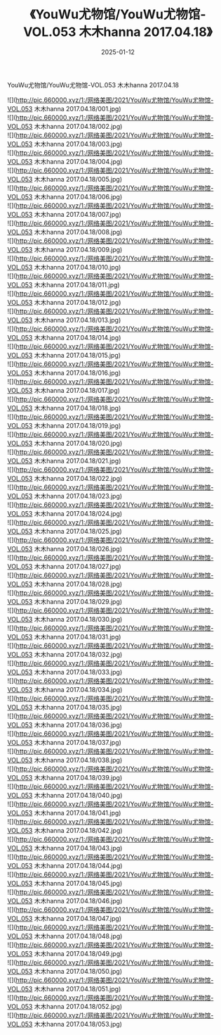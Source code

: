 ﻿---
layout: post
title:  《YouWu尤物馆/YouWu尤物馆-VOL.053 木木hanna 2017.04.18》
date:   2025-01-12
img: http://pic.660000.xyz/1:/网络美图/2021/YouWu尤物馆/YouWu尤物馆-VOL.053 木木hanna 2017.04.18/000.jpg
categories: [美女, 清纯, 唯美]
---

YouWu尤物馆/YouWu尤物馆-VOL.053 木木hanna 2017.04.18

 ![](http://pic.660000.xyz/1:/网络美图/2021/YouWu尤物馆/YouWu尤物馆-VOL.053 木木hanna 2017.04.18/001.jpg) <br>![](http://pic.660000.xyz/1:/网络美图/2021/YouWu尤物馆/YouWu尤物馆-VOL.053 木木hanna 2017.04.18/002.jpg) <br>![](http://pic.660000.xyz/1:/网络美图/2021/YouWu尤物馆/YouWu尤物馆-VOL.053 木木hanna 2017.04.18/003.jpg) <br>![](http://pic.660000.xyz/1:/网络美图/2021/YouWu尤物馆/YouWu尤物馆-VOL.053 木木hanna 2017.04.18/004.jpg) <br>![](http://pic.660000.xyz/1:/网络美图/2021/YouWu尤物馆/YouWu尤物馆-VOL.053 木木hanna 2017.04.18/005.jpg) <br>![](http://pic.660000.xyz/1:/网络美图/2021/YouWu尤物馆/YouWu尤物馆-VOL.053 木木hanna 2017.04.18/006.jpg) <br>![](http://pic.660000.xyz/1:/网络美图/2021/YouWu尤物馆/YouWu尤物馆-VOL.053 木木hanna 2017.04.18/007.jpg) <br>![](http://pic.660000.xyz/1:/网络美图/2021/YouWu尤物馆/YouWu尤物馆-VOL.053 木木hanna 2017.04.18/008.jpg) <br>![](http://pic.660000.xyz/1:/网络美图/2021/YouWu尤物馆/YouWu尤物馆-VOL.053 木木hanna 2017.04.18/009.jpg) <br>![](http://pic.660000.xyz/1:/网络美图/2021/YouWu尤物馆/YouWu尤物馆-VOL.053 木木hanna 2017.04.18/010.jpg) <br>![](http://pic.660000.xyz/1:/网络美图/2021/YouWu尤物馆/YouWu尤物馆-VOL.053 木木hanna 2017.04.18/011.jpg) <br>![](http://pic.660000.xyz/1:/网络美图/2021/YouWu尤物馆/YouWu尤物馆-VOL.053 木木hanna 2017.04.18/012.jpg) <br>![](http://pic.660000.xyz/1:/网络美图/2021/YouWu尤物馆/YouWu尤物馆-VOL.053 木木hanna 2017.04.18/013.jpg) <br>![](http://pic.660000.xyz/1:/网络美图/2021/YouWu尤物馆/YouWu尤物馆-VOL.053 木木hanna 2017.04.18/014.jpg) <br>![](http://pic.660000.xyz/1:/网络美图/2021/YouWu尤物馆/YouWu尤物馆-VOL.053 木木hanna 2017.04.18/015.jpg) <br>![](http://pic.660000.xyz/1:/网络美图/2021/YouWu尤物馆/YouWu尤物馆-VOL.053 木木hanna 2017.04.18/016.jpg) <br>![](http://pic.660000.xyz/1:/网络美图/2021/YouWu尤物馆/YouWu尤物馆-VOL.053 木木hanna 2017.04.18/017.jpg) <br>![](http://pic.660000.xyz/1:/网络美图/2021/YouWu尤物馆/YouWu尤物馆-VOL.053 木木hanna 2017.04.18/018.jpg) <br>![](http://pic.660000.xyz/1:/网络美图/2021/YouWu尤物馆/YouWu尤物馆-VOL.053 木木hanna 2017.04.18/019.jpg) <br>![](http://pic.660000.xyz/1:/网络美图/2021/YouWu尤物馆/YouWu尤物馆-VOL.053 木木hanna 2017.04.18/020.jpg) <br>![](http://pic.660000.xyz/1:/网络美图/2021/YouWu尤物馆/YouWu尤物馆-VOL.053 木木hanna 2017.04.18/021.jpg) <br>![](http://pic.660000.xyz/1:/网络美图/2021/YouWu尤物馆/YouWu尤物馆-VOL.053 木木hanna 2017.04.18/022.jpg) <br>![](http://pic.660000.xyz/1:/网络美图/2021/YouWu尤物馆/YouWu尤物馆-VOL.053 木木hanna 2017.04.18/023.jpg) <br>![](http://pic.660000.xyz/1:/网络美图/2021/YouWu尤物馆/YouWu尤物馆-VOL.053 木木hanna 2017.04.18/024.jpg) <br>![](http://pic.660000.xyz/1:/网络美图/2021/YouWu尤物馆/YouWu尤物馆-VOL.053 木木hanna 2017.04.18/025.jpg) <br>![](http://pic.660000.xyz/1:/网络美图/2021/YouWu尤物馆/YouWu尤物馆-VOL.053 木木hanna 2017.04.18/026.jpg) <br>![](http://pic.660000.xyz/1:/网络美图/2021/YouWu尤物馆/YouWu尤物馆-VOL.053 木木hanna 2017.04.18/027.jpg) <br>![](http://pic.660000.xyz/1:/网络美图/2021/YouWu尤物馆/YouWu尤物馆-VOL.053 木木hanna 2017.04.18/028.jpg) <br>![](http://pic.660000.xyz/1:/网络美图/2021/YouWu尤物馆/YouWu尤物馆-VOL.053 木木hanna 2017.04.18/029.jpg) <br>![](http://pic.660000.xyz/1:/网络美图/2021/YouWu尤物馆/YouWu尤物馆-VOL.053 木木hanna 2017.04.18/030.jpg) <br>![](http://pic.660000.xyz/1:/网络美图/2021/YouWu尤物馆/YouWu尤物馆-VOL.053 木木hanna 2017.04.18/031.jpg) <br>![](http://pic.660000.xyz/1:/网络美图/2021/YouWu尤物馆/YouWu尤物馆-VOL.053 木木hanna 2017.04.18/032.jpg) <br>![](http://pic.660000.xyz/1:/网络美图/2021/YouWu尤物馆/YouWu尤物馆-VOL.053 木木hanna 2017.04.18/033.jpg) <br>![](http://pic.660000.xyz/1:/网络美图/2021/YouWu尤物馆/YouWu尤物馆-VOL.053 木木hanna 2017.04.18/034.jpg) <br>![](http://pic.660000.xyz/1:/网络美图/2021/YouWu尤物馆/YouWu尤物馆-VOL.053 木木hanna 2017.04.18/035.jpg) <br>![](http://pic.660000.xyz/1:/网络美图/2021/YouWu尤物馆/YouWu尤物馆-VOL.053 木木hanna 2017.04.18/036.jpg) <br>![](http://pic.660000.xyz/1:/网络美图/2021/YouWu尤物馆/YouWu尤物馆-VOL.053 木木hanna 2017.04.18/037.jpg) <br>![](http://pic.660000.xyz/1:/网络美图/2021/YouWu尤物馆/YouWu尤物馆-VOL.053 木木hanna 2017.04.18/038.jpg) <br>![](http://pic.660000.xyz/1:/网络美图/2021/YouWu尤物馆/YouWu尤物馆-VOL.053 木木hanna 2017.04.18/039.jpg) <br>![](http://pic.660000.xyz/1:/网络美图/2021/YouWu尤物馆/YouWu尤物馆-VOL.053 木木hanna 2017.04.18/040.jpg) <br>![](http://pic.660000.xyz/1:/网络美图/2021/YouWu尤物馆/YouWu尤物馆-VOL.053 木木hanna 2017.04.18/041.jpg) <br>![](http://pic.660000.xyz/1:/网络美图/2021/YouWu尤物馆/YouWu尤物馆-VOL.053 木木hanna 2017.04.18/042.jpg) <br>![](http://pic.660000.xyz/1:/网络美图/2021/YouWu尤物馆/YouWu尤物馆-VOL.053 木木hanna 2017.04.18/043.jpg) <br>![](http://pic.660000.xyz/1:/网络美图/2021/YouWu尤物馆/YouWu尤物馆-VOL.053 木木hanna 2017.04.18/044.jpg) <br>![](http://pic.660000.xyz/1:/网络美图/2021/YouWu尤物馆/YouWu尤物馆-VOL.053 木木hanna 2017.04.18/045.jpg) <br>![](http://pic.660000.xyz/1:/网络美图/2021/YouWu尤物馆/YouWu尤物馆-VOL.053 木木hanna 2017.04.18/046.jpg) <br>![](http://pic.660000.xyz/1:/网络美图/2021/YouWu尤物馆/YouWu尤物馆-VOL.053 木木hanna 2017.04.18/047.jpg) <br>![](http://pic.660000.xyz/1:/网络美图/2021/YouWu尤物馆/YouWu尤物馆-VOL.053 木木hanna 2017.04.18/048.jpg) <br>![](http://pic.660000.xyz/1:/网络美图/2021/YouWu尤物馆/YouWu尤物馆-VOL.053 木木hanna 2017.04.18/049.jpg) <br>![](http://pic.660000.xyz/1:/网络美图/2021/YouWu尤物馆/YouWu尤物馆-VOL.053 木木hanna 2017.04.18/050.jpg) <br>![](http://pic.660000.xyz/1:/网络美图/2021/YouWu尤物馆/YouWu尤物馆-VOL.053 木木hanna 2017.04.18/051.jpg) <br>![](http://pic.660000.xyz/1:/网络美图/2021/YouWu尤物馆/YouWu尤物馆-VOL.053 木木hanna 2017.04.18/052.jpg) <br>![](http://pic.660000.xyz/1:/网络美图/2021/YouWu尤物馆/YouWu尤物馆-VOL.053 木木hanna 2017.04.18/053.jpg) <br>